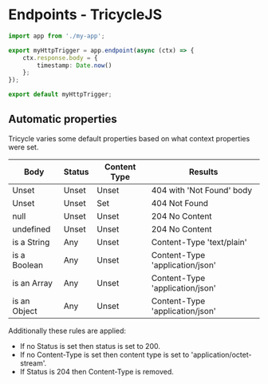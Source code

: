 # Endpoints - TricycleJS

```ts
import app from './my-app';

export myHttpTrigger = app.endpoint(async (ctx) => {
    ctx.response.body = { 
        timestamp: Date.now()
    };
});

export default myHttpTrigger;
```

## Automatic properties
Tricycle varies some default properties based on what context properties were set.


| Body                      | Status | Content Type | Results                           |
| ------------------------- | ------ | ------------ | --------------------------------- |
| Unset                     | Unset  | Unset        | 404 with 'Not Found' body         |
| Unset                     | Unset  | Set          | 404 Not Found                     |
| null                      | Unset  | Unset        | 204 No Content                    |
| undefined                 | Unset  | Unset        | 204 No Content                    |
| is a String               | Any    | Unset        | Content-Type 'text/plain'         |
| is a Boolean              | Any    | Unset        | Content-Type 'application/json'   |
| is an Array               | Any    | Unset        | Content-Type 'application/json'   |
| is an Object              | Any    | Unset        | Content-Type 'application/json'   |

Additionally these rules are applied:
- If no Status is set then status is set to 200.
- If no Content-Type is set then content type is set to 'application/octet-stream'.
- If Status is 204 then Content-Type is removed.
